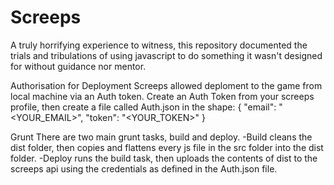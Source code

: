 # Screeps
A truly horrifying experience to witness, this repository documented the trials and tribulations of using javascript to do something it wasn't designed for without guidance nor mentor.

Authorisation for Deployment
Screeps allowed deploment to the game from local machine via an Auth token. Create an Auth Token from your screeps profile, then create a file called Auth.json in the shape:
{
    "email": "<YOUR_EMAIL>",
    "token": "<YOUR_TOKEN>"
}

Grunt
There are two main grunt tasks, build and deploy.
-Build cleans the dist folder, then copies and flattens every js file in the src folder into the dist folder.
-Deploy runs the build task, then uploads the contents of dist to the screeps api using the credentials as defined in the Auth.json file.